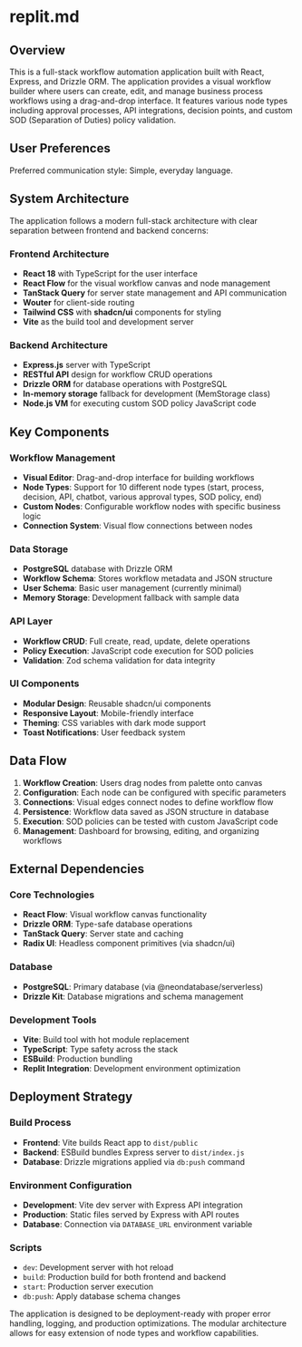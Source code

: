 # replit.md

## Overview

This is a full-stack workflow automation application built with React, Express, and Drizzle ORM. The application provides a visual workflow builder where users can create, edit, and manage business process workflows using a drag-and-drop interface. It features various node types including approval processes, API integrations, decision points, and custom SOD (Separation of Duties) policy validation.

## User Preferences

Preferred communication style: Simple, everyday language.

## System Architecture

The application follows a modern full-stack architecture with clear separation between frontend and backend concerns:

### Frontend Architecture
- **React 18** with TypeScript for the user interface
- **React Flow** for the visual workflow canvas and node management
- **TanStack Query** for server state management and API communication
- **Wouter** for client-side routing
- **Tailwind CSS** with **shadcn/ui** components for styling
- **Vite** as the build tool and development server

### Backend Architecture
- **Express.js** server with TypeScript
- **RESTful API** design for workflow CRUD operations
- **Drizzle ORM** for database operations with PostgreSQL
- **In-memory storage** fallback for development (MemStorage class)
- **Node.js VM** for executing custom SOD policy JavaScript code

## Key Components

### Workflow Management
- **Visual Editor**: Drag-and-drop interface for building workflows
- **Node Types**: Support for 10 different node types (start, process, decision, API, chatbot, various approval types, SOD policy, end)
- **Custom Nodes**: Configurable workflow nodes with specific business logic
- **Connection System**: Visual flow connections between nodes

### Data Storage
- **PostgreSQL** database with Drizzle ORM
- **Workflow Schema**: Stores workflow metadata and JSON structure
- **User Schema**: Basic user management (currently minimal)
- **Memory Storage**: Development fallback with sample data

### API Layer
- **Workflow CRUD**: Full create, read, update, delete operations
- **Policy Execution**: JavaScript code execution for SOD policies
- **Validation**: Zod schema validation for data integrity

### UI Components
- **Modular Design**: Reusable shadcn/ui components
- **Responsive Layout**: Mobile-friendly interface
- **Theming**: CSS variables with dark mode support
- **Toast Notifications**: User feedback system

## Data Flow

1. **Workflow Creation**: Users drag nodes from palette onto canvas
2. **Configuration**: Each node can be configured with specific parameters
3. **Connections**: Visual edges connect nodes to define workflow flow
4. **Persistence**: Workflow data saved as JSON structure in database
5. **Execution**: SOD policies can be tested with custom JavaScript code
6. **Management**: Dashboard for browsing, editing, and organizing workflows

## External Dependencies

### Core Technologies
- **React Flow**: Visual workflow canvas functionality
- **Drizzle ORM**: Type-safe database operations
- **TanStack Query**: Server state and caching
- **Radix UI**: Headless component primitives (via shadcn/ui)

### Database
- **PostgreSQL**: Primary database (via @neondatabase/serverless)
- **Drizzle Kit**: Database migrations and schema management

### Development Tools
- **Vite**: Build tool with hot module replacement
- **TypeScript**: Type safety across the stack
- **ESBuild**: Production bundling
- **Replit Integration**: Development environment optimization

## Deployment Strategy

### Build Process
- **Frontend**: Vite builds React app to `dist/public`
- **Backend**: ESBuild bundles Express server to `dist/index.js`
- **Database**: Drizzle migrations applied via `db:push` command

### Environment Configuration
- **Development**: Vite dev server with Express API integration
- **Production**: Static files served by Express with API routes
- **Database**: Connection via `DATABASE_URL` environment variable

### Scripts
- `dev`: Development server with hot reload
- `build`: Production build for both frontend and backend
- `start`: Production server execution
- `db:push`: Apply database schema changes

The application is designed to be deployment-ready with proper error handling, logging, and production optimizations. The modular architecture allows for easy extension of node types and workflow capabilities.